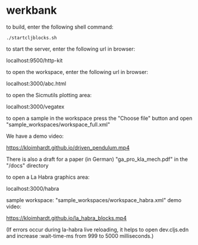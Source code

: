 # werkbank

to build, enter the following shell command:

    ./startcljblocks.sh

to start the server, enter the following url in browser:

localhost:9500/http-kit

to open the workspace, enter the following url in browser:

localhost:3000/abc.html

to open the Sicmutils plotting area:

localhost:3000/vegatex

to open a sample in the workspace press the "Choose file" button and open "sample_workspaces/workspace_full.xml"

We have a demo video:

https://kloimhardt.github.io/driven_pendulum.mp4

There is also a draft for a paper (in German) "ga_pro_kla_mech.pdf" in the "/docs" directory

to open a La Habra graphics area:

localhost:3000/habra

sample workspace: "sample_workspaces/workspace_habra.xml"
demo video:

https://kloimhardt.github.io/la_habra_blocks.mp4

(If errors occur during la-habra live reloading, it helps to open dev.cljs.edn and increase :wait-time-ms from  999 to 5000 milliseconds.)
